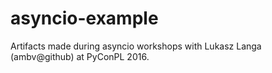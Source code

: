 # asyncio-example
Artifacts made during asyncio workshops with Lukasz Langa (ambv@github) at PyConPL 2016.
